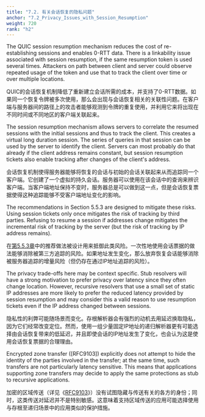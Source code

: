 ```yaml
---
title: "7.2. 有关会话恢复的隐私问题"
anchor: "7.2_Privacy_Issues_with_Session_Resumption"
weight: 720
rank: "h2"
---
```


The QUIC session resumption mechanism reduces the cost of re-establishing sessions and enables 0-RTT data. There is a linkability issue associated with session resumption, if the same resumption token is used several times. Attackers on path between client and server could observe repeated usage of the token and use that to track the client over time or over multiple locations.

QUIC的会话恢复机制降低了重新建立会话所需的成本，并支持了0-RTT数据。如果同一个恢复令牌被多次使用，那么会出现与会话恢复相关的关联性问题。在客户端与服务器间的路径上的攻击者能够观测到令牌的重复使用，并利用它来将出现在不同时间或不同地区的客户端关联起来。

The session resumption mechanism allows servers to correlate the resumed sessions with the initial sessions and thus to track the client. This creates a virtual long duration session. The series of queries in that session can be used by the server to identify the client. Servers can most probably do that already if the client address remains constant, but session resumption tickets also enable tracking after changes of the client's address.

会话恢复机制使得服务器能够将恢复的会话与初始的会话关联起来从而追踪同一个客户端。它创建了一个虚拟的持久会话。服务器可以使用在该会话中的查询来辨识客户端。当客户端地址保持不变时，服务器总是可以做到这一点，但是会话恢复票据使得这种追踪能够不受客户端地址变化的影响。

The recommendations in Section 5.5.3 are designed to mitigate these risks. Using session tickets only once mitigates the risk of tracking by third parties. Refusing to resume a session if addresses change mitigates the incremental risk of tracking by the server (but the risk of tracking by IP address remains).

在[第5.5.3章]()中的推荐做法被设计用来抵御此类风险。一次性地使用会话票据的做法能够消除被第三方追踪的风险。如果地址发生变化，那么放弃恢复会话能够消除被服务器追踪的增量风险（但仍存在通过IP地址追踪的风险）。

The privacy trade-offs here may be context specific. Stub resolvers will have a strong motivation to prefer privacy over latency since they often change location. However, recursive resolvers that use a small set of static IP addresses are more likely to prefer the reduced latency provided by session resumption and may consider this a valid reason to use resumption tickets even if the IP address changed between sessions.

隐私性的利弊可能随场景而变化。存根解析器会有强烈的动机去用延迟换取隐私，因为它们经常改变定位。然而，使用一组少量固定IP地址的递归解析器更有可能选择由会话恢复带来的低延迟，并且即使会话的IP地址发生了变化，也会认为这是使用会话恢复票据的合理理由。

Encrypted zone transfer ([RFC9103]) explicitly does not attempt to hide the identity of the parties involved in the transfer; at the same time, such transfers are not particularly latency sensitive. This means that applications supporting zone transfers may decide to apply the same protections as stub to recursive applications.

加密的区域传送（详见《[RFC9103]()》）没有试图隐藏与传送有关的各方的身份；同时，这类传送对延迟并不是特别敏感。这意味着支持区域传送的应用可能选择使用与存根至递归场景中的应用类似的保护措施。
